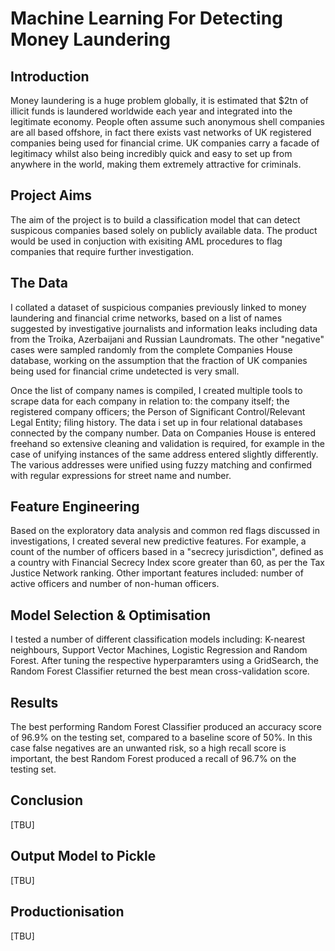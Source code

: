 # Machine Learning For Detecting Money Laundering

## Introduction
Money laundering is a huge problem globally, it is estimated that $2tn of illicit funds is laundered worldwide each year and integrated into the legitimate economy. People often assume such anonymous shell companies are all based offshore, in fact there exists vast networks of UK registered companies being used for financial crime. UK companies carry a facade of legitimacy whilst also being incredibly quick and easy to set up from anywhere in the world, making them extremely attractive for criminals. 

## Project Aims
The aim of the project is to build a classification model that can detect suspicous companies based solely on publicly available data. The product would be used in conjuction with exisiting AML procedures to flag companies that require further investigation.

## The Data
I collated a dataset of suspicious companies previously linked to money laundering and financial crime networks, based on a list of names suggested by investigative journalists and information leaks including data from the Troika, Azerbaijani and Russian Laundromats. The other "negative" cases were sampled randomly from the complete Companies House database, working on the assumption that the fraction of UK companies being used for financial crime undetected is very small.

Once the list of company names is compiled, I created multiple tools to scrape data for each company in relation to: the company itself; the registered company officers; the Person of Significant Control/Relevant Legal Entity; filing history. The data i set up in four relational databases connected by the company number. Data on Companies House is entered freehand so extensive cleaning and validation is required, for example in the case of unifying instances of the same address entered slightly differently. The various addresses were unified using fuzzy matching and confirmed with regular expressions for street name and number.

## Feature Engineering
Based on the exploratory data analysis and common red flags discussed in investigations, I created several new predictive features. For example, a count of the number of officers based in a "secrecy jurisdiction", defined as a country with Financial Secrecy Index score greater than 60, as per the Tax Justice Network ranking. Other important features included: number of active officers and number of non-human officers.

## Model Selection & Optimisation
I tested a number of different classification models including: K-nearest neighbours, Support Vector Machines, Logistic Regression and Random Forest. After tuning the respective hyperparamters using a GridSearch, the Random Forest Classifier returned the best mean cross-validation score.

## Results
The best performing Random Forest Classifier produced an accuracy score of 96.9% on the testing set, compared to a baseline score of 50%. In this case false negatives are an unwanted risk, so a high recall score is important, the best Random Forest produced a recall of 96.7% on the testing set.

## Conclusion
[TBU]

## Output Model to Pickle
[TBU]

## Productionisation
[TBU]
